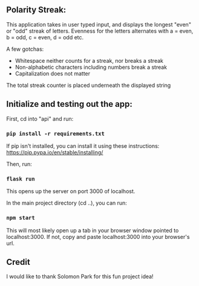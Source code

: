 ## Polarity Streak:

This application takes in user typed input, and displays the longest "even" or "odd" streak of letters.
Evenness for the letters alternates with a = even, b = odd, c = even, d = odd etc.

A few gotchas:

- Whitespace neither counts for a streak, nor breaks a streak
- Non-alphabetic characters including numbers break a streak
- Capitalization does not matter

The total streak counter is placed underneath the displayed string

## Initialize and testing out the app:

First, cd into "api" and run:

### `pip install -r requirements.txt`

If pip isn't installed, you can install it using these instructions:
https://pip.pypa.io/en/stable/installing/

Then, run:

### `flask run`

This opens up the server on port 3000 of localhost.

In the main project directory (cd ..), you can run:

### `npm start`

This will most likely open up a tab in your browser window pointed to localhost:3000. If not, copy and paste localhost:3000 into your browser's url.

## Credit

I would like to thank Solomon Park for this fun project idea!
